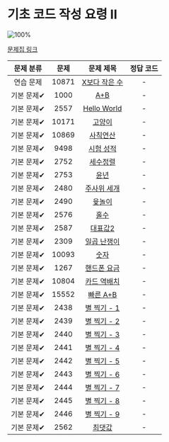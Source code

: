# 기초 코드 작성 요령 II

![100%](https://progress-bar.xyz/0/?scale=27&title=progress&width=500&color=babaca&suffix=/27)

[문제집 링크](https://www.acmicpc.net/workbook/view/7306)

| 문제 분류 | 문제 | 문제 제목 | 정답 코드 |
| :--: | :--: | :--: | :--: |
| 연습 문제 | 10871 | [X보다 작은 수](https://www.acmicpc.net/problem/10871) | - |
| 기본 문제✔ | 1000 | [A+B](https://www.acmicpc.net/problem/1000) | - |
| 기본 문제✔ | 2557 | [Hello World](https://www.acmicpc.net/problem/2557) | - |
| 기본 문제✔ | 10171 | [고양이](https://www.acmicpc.net/problem/10171) | - |
| 기본 문제✔ | 10869 | [사칙연산](https://www.acmicpc.net/problem/10869) | - |
| 기본 문제✔ | 9498 | [시험 성적](https://www.acmicpc.net/problem/9498) | - |
| 기본 문제✔ | 2752 | [세수정렬](https://www.acmicpc.net/problem/2752) | - |
| 기본 문제✔ | 2753 | [윤년](https://www.acmicpc.net/problem/2753) | - |
| 기본 문제✔ | 2480 | [주사위 세개](https://www.acmicpc.net/problem/2480) | - |
| 기본 문제✔ | 2490 | [윷놀이](https://www.acmicpc.net/problem/2490) | - |
| 기본 문제✔ | 2576 | [홀수](https://www.acmicpc.net/problem/2576) | - |
| 기본 문제✔ | 2587 | [대표값2](https://www.acmicpc.net/problem/2587) | - |
| 기본 문제✔ | 2309 | [일곱 난쟁이](https://www.acmicpc.net/problem/2309) | - |
| 기본 문제✔ | 10093 | [숫자](https://www.acmicpc.net/problem/10093) | - |
| 기본 문제✔ | 1267 | [핸드폰 요금](https://www.acmicpc.net/problem/1267) | - |
| 기본 문제✔ | 10804 | [카드 역배치](https://www.acmicpc.net/problem/10804) | - |
| 기본 문제✔ | 15552 | [빠른 A+B](https://www.acmicpc.net/problem/15552) | - |
| 기본 문제✔ | 2438 | [별 찍기 - 1](https://www.acmicpc.net/problem/2438) | - |
| 기본 문제✔ | 2439 | [별 찍기 - 2](https://www.acmicpc.net/problem/2439) | - |
| 기본 문제✔ | 2440 | [별 찍기 - 3](https://www.acmicpc.net/problem/2440) | - |
| 기본 문제✔ | 2441 | [별 찍기 - 4](https://www.acmicpc.net/problem/2441) | - |
| 기본 문제✔ | 2442 | [별 찍기 - 5](https://www.acmicpc.net/problem/2442) | - |
| 기본 문제✔ | 2443 | [별 찍기 - 6](https://www.acmicpc.net/problem/2443) | - |
| 기본 문제✔ | 2444 | [별 찍기 - 7](https://www.acmicpc.net/problem/2444) | - |
| 기본 문제✔ | 2445 | [별 찍기 - 8](https://www.acmicpc.net/problem/2445) | - |
| 기본 문제✔ | 2446 | [별 찍기 - 9](https://www.acmicpc.net/problem/2446) | - |
| 기본 문제✔ | 2562 | [최댓값](https://www.acmicpc.net/problem/2562) | - |
